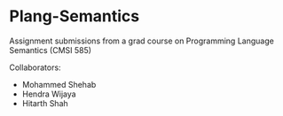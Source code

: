# Plang-Semantics

Assignment submissions from a grad course on Programming Language Semantics (CMSI 585)

Collaborators:
- Mohammed Shehab
- Hendra Wijaya
- Hitarth Shah
